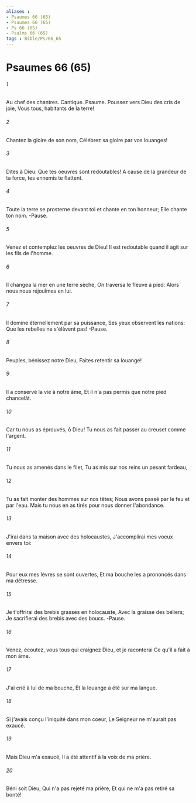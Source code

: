 ```yaml
---
aliases : 
- Psaumes 66 (65)
- Psaumes 66 (65)
- Ps 66 (65)
- Psalms 66 (65)
tags : Bible/Ps/66_65
---
```


# Psaumes 66 (65)

###### 1
Au chef des chantres. Cantique. Psaume. Poussez vers Dieu des cris de joie, Vous tous, habitants de la terre!
###### 2
Chantez la gloire de son nom, Célébrez sa gloire par vos louanges!
###### 3
Dites à Dieu: Que tes oeuvres sont redoutables! A cause de la grandeur de ta force, tes ennemis te flattent.
###### 4
Toute la terre se prosterne devant toi et chante en ton honneur; Elle chante ton nom. -Pause.
###### 5
Venez et contemplez les oeuvres de Dieu! Il est redoutable quand il agit sur les fils de l'homme.
###### 6
Il changea la mer en une terre sèche, On traversa le fleuve à pied: Alors nous nous réjouîmes en lui.
###### 7
Il domine éternellement par sa puissance, Ses yeux observent les nations: Que les rebelles ne s'élèvent pas! -Pause.
###### 8
Peuples, bénissez notre Dieu, Faites retentir sa louange!
###### 9
Il a conservé la vie à notre âme, Et il n'a pas permis que notre pied chancelât.
###### 10
Car tu nous as éprouvés, ô Dieu! Tu nous as fait passer au creuset comme l'argent.
###### 11
Tu nous as amenés dans le filet, Tu as mis sur nos reins un pesant fardeau,
###### 12
Tu as fait monter des hommes sur nos têtes; Nous avons passé par le feu et par l'eau. Mais tu nous en as tirés pour nous donner l'abondance.
###### 13
J'irai dans ta maison avec des holocaustes, J'accomplirai mes voeux envers toi:
###### 14
Pour eux mes lèvres se sont ouvertes, Et ma bouche les a prononcés dans ma détresse.
###### 15
Je t'offrirai des brebis grasses en holocauste, Avec la graisse des béliers; Je sacrifierai des brebis avec des boucs. -Pause.
###### 16
Venez, écoutez, vous tous qui craignez Dieu, et je raconterai Ce qu'il a fait à mon âme.
###### 17
J'ai crié à lui de ma bouche, Et la louange a été sur ma langue.
###### 18
Si j'avais conçu l'iniquité dans mon coeur, Le Seigneur ne m'aurait pas exaucé.
###### 19
Mais Dieu m'a exaucé, Il a été attentif à la voix de ma prière.
###### 20
Béni soit Dieu, Qui n'a pas rejeté ma prière, Et qui ne m'a pas retiré sa bonté!
